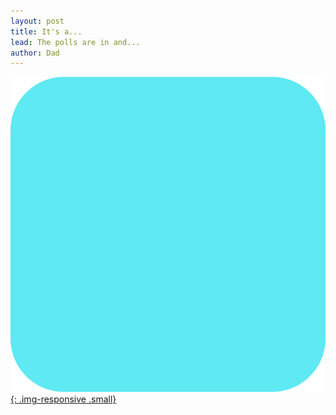 ```yaml
---
layout: post
title: It's a...
lead: The polls are in and...
author: Dad
---
```

[![It's a boy!](/static/img/boy.png){: .img-responsive .small}](/static/img/boy.png)
